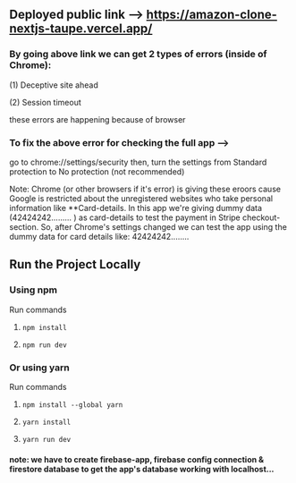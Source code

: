 ## Deployed public link --> https://amazon-clone-nextjs-taupe.vercel.app/

### By going above link we can get 2 types of errors (inside of Chrome):

(1) Deceptive site ahead

(2) Session timeout

these errors are happening because of browser

### To fix the above error for checking the full app --> 
go to chrome://settings/security
then, turn the settings from Standard protection to No protection (not recommended)

Note: Chrome (or other browsers if it's error) is giving these eroors cause Google is restricted about the unregistered websites who take personal information like **Card-details.
In this app we're giving dummy data (42424242......... ) as card-details to test the payment in Stripe checkout-section. So, after Chrome's settings changed we can test the app using the dummy data for card details like: 42424242........


## Run the Project Locally



### Using npm

Run commands

1) ```npm install```


2) ```npm run dev```


### Or using yarn

Run commands 

1) ```npm install --global yarn```

2) ```yarn install```

3) ```yarn run dev```


#### note: we have to create firebase-app, firebase config connection & firestore database to get the app's database working with localhost...
